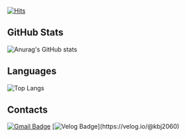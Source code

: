 [![Hits](https://hits.seeyoufarm.com/api/count/incr/badge.svg?url=https%3A%2F%2Fgithub.com%2Fkbj2060&count_bg=%23343734&title_bg=%23B01313&icon=&icon_color=%23E7E7E7&title=hits&edge_flat=false)](https://hits.seeyoufarm.com)

## GitHub Stats
![Anurag's GitHub stats](https://github-readme-stats.vercel.app/api?username=kbj2060&show_icons=true&theme=radical)
<br/>

## Languages
![Top Langs](https://github-readme-stats.vercel.app/api/top-langs/?username=kbj2060&layout=compact&theme=radical)

## Contacts
[![Gmail Badge](https://img.shields.io/badge/Gmail-d14836?logo=Gmail&logoColor=white&link=mailto:kbj2060@gmail.com)](mailto:kbj2060@gmail.com)
[![Velog Badge](https://img.shields.io/badge/Velog-d14836?logo=V&logoColor=white&color=rgb(36,182,133)&link=https://velog.io/@kbj2060)](https://velog.io/@kbj2060)
